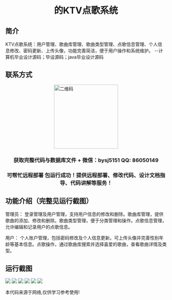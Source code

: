 <p><h1 align="center">的KTV点歌系统</h1></p>

## 简介
KTV点歌系统：用户管理、歌曲库管理、歌曲类型管理、点歌信息管理、个人信息修改、密码更新、上传头像，功能完善简洁，便于用户操作和系统维护。    --计算机毕业设计源码；毕设源码；java毕业设计源码


## 联系方式
<img src="https://bs-1329754181.cos.ap-shanghai.myqcloud.com/wx.jpg" alt="二维码" style="display: block; margin: 0 auto;" width="200px">
<p><h3 align="center">获取完整代码与数据库文件 + 微信：bysj5151 QQ: 86050149</h3></p>
<p><h3 align="center">可帮忙远程部署 包运行成功！提供远程部署、修改代码、设计文档指导、代码讲解等服务！</h3></p>

## 功能介绍（完整见运行截图）
管理员： 登录管理及用户管理，支持用户信息的修改和删除。歌曲库管理，提供歌曲的添加、修改和删除。歌曲类型管理，便于分类管理和操作。点歌信息管理，允许编辑和记录用户的点歌信息。

用户： 个人账户管理，包括密码修改及个人信息更新。可上传头像并完善性别年龄等基本信息。点歌操作，通过歌曲库搜索并选择喜爱的歌曲，查看歌曲详情及类型。


## 运行截图
![](https://bs-1329754181.cos.ap-shanghai.myqcloud.com/ssm/KTVSongSystem/img/001.jpg)
![](https://bs-1329754181.cos.ap-shanghai.myqcloud.com/ssm/KTVSongSystem/img/002.jpg)
![](https://bs-1329754181.cos.ap-shanghai.myqcloud.com/ssm/KTVSongSystem/img/003.jpg)
![](https://bs-1329754181.cos.ap-shanghai.myqcloud.com/ssm/KTVSongSystem/img/004.jpg)
![](https://bs-1329754181.cos.ap-shanghai.myqcloud.com/ssm/KTVSongSystem/img/005.jpg)
![](https://bs-1329754181.cos.ap-shanghai.myqcloud.com/ssm/KTVSongSystem/img/006.jpg)

<p>本代码来源于网络,仅供学习参考使用!</p>
